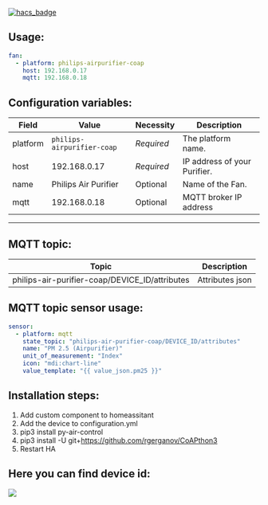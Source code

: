 [![hacs_badge](https://img.shields.io/badge/HACS-Default-orange.svg?style=for-the-badge)](https://github.com/custom-components/hacs)

## Usage:
```yaml
fan:
  - platform: philips-airpurifier-coap
    host: 192.168.0.17
    mqtt: 192.168.0.18
```

## Configuration variables:
Field | Value | Necessity | Description
--- | --- | --- | ---
platform | `philips-airpurifier-coap` | *Required* | The platform name.
host | 192.168.0.17 | *Required* | IP address of your Purifier.
name | Philips Air Purifier | Optional | Name of the Fan.
mqtt | 192.168.0.18 | Optional | MQTT broker IP address
***

## MQTT topic:
Topic | Description
--- | ---
philips-air-purifier-coap/DEVICE_ID/attributes | Attributes json

## MQTT topic sensor usage:
```yaml
sensor:
  - platform: mqtt
    state_topic: "philips-air-purifier-coap/DEVICE_ID/attributes"
    name: "PM 2.5 (Airpurifier)"
    unit_of_measurement: "Index"
    icon: "mdi:chart-line"
    value_template: "{{ value_json.pm25 }}"
```

## Installation steps:
1. Add custom component to homeassitant
2. Add the device to configuration.yml
3. pip3 install py-air-control
4. pip3 install -U git+https://github.com/rgerganov/CoAPthon3
5. Restart HA

## Here you can find device id:
![](https://gitlab.com/adamcsk1-public/philips-airpurifier-coap/-/raw/master/device_id.png)